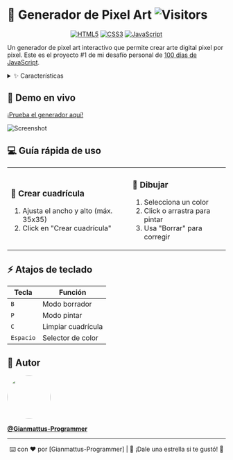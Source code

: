 # 🎨 Generador de Pixel Art ![Visitors](https://img.shields.io/badge/dynamic/json?color=informational&label=Visitantes&query=value&url=https://api.countapi.xyz/hit/Gianmattus-Programmer/pixel-art)

<div align="center">

[![HTML5](https://img.shields.io/badge/HTML5-E34F26?style=for-the-badge&logo=html5&logoColor=white)](https://developer.mozilla.org/es/docs/Web/HTML)
[![CSS3](https://img.shields.io/badge/CSS3-1572B6?style=for-the-badge&logo=css3&logoColor=white)](https://developer.mozilla.org/es/docs/Web/CSS)
[![JavaScript](https://img.shields.io/badge/JavaScript-F7DF1E?style=for-the-badge&logo=javascript&logoColor=black)](https://developer.mozilla.org/es/docs/Web/JavaScript)

</div>

Un generador de pixel art interactivo que permite crear arte digital pixel por pixel. Este es el proyecto #1 de mi desafío personal de [100 días de JavaScript](https://github.com/gianmattus-programmer/100-DIAS-DE-JS).

<details>
<summary>✨ Características</summary>

- 🎯 Crea una cuadrícula personalizable (hasta 35x35)
- 🎨 Selector de colores integrado
- ✏️ Herramientas de dibujo y borrado
- 🔄 Botón para limpiar el lienzo
- 📱 Totalmente responsivo
- 🖱️ Compatible con mouse y dispositivos táctiles

</details>

## 🚀 Demo en vivo

[¡Prueba el generador aquí!](https://pixel-art-generator-gianmattus-programmers-projects.vercel.app) 

![Screenshot](screenshot.png)

## 💻 Guía rápida de uso

<table>
<tr>
<td>

### 🎯 Crear cuadrícula
1. Ajusta el ancho y alto (máx. 35x35)
2. Click en "Crear cuadrícula"

</td>
<td>

### 🎨 Dibujar
1. Selecciona un color
2. Click o arrastra para pintar
3. Usa "Borrar" para corregir

</td>
</tr>
</table>

## ⚡ Atajos de teclado

| Tecla | Función |
|-------|---------|
| `B` | Modo borrador |
| `P` | Modo pintar |
| `C` | Limpiar cuadrícula |
| `Espacio` | Selector de color |

## 🌟 Autor

<img src="https://avatars.githubusercontent.com/Gianmattus-Programmer" width="100" style="border-radius: 50%;">

**[@Gianmattus-Programmer](https://github.com/Gianmattus-Programmer)** 

---
<div align="center">
⌨️ con ❤️ por [Gianmattus-Programmer] | 🌟 ¡Dale una estrella si te gustó! 🌟
</div>
